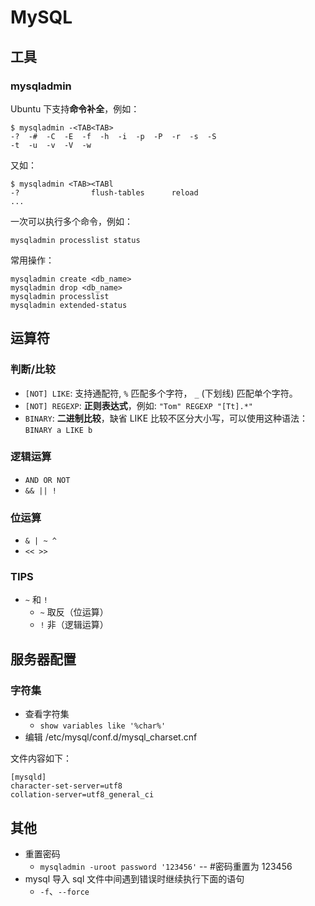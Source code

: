 MySQL
=====

## 工具 ##

### mysqladmin ###

Ubuntu 下支持**命令补全**，例如：

	$ mysqladmin -<TAB<TAB>
    -?  -#  -C  -E  -f  -h  -i  -p  -P  -r  -s  -S
    -t  -u  -v  -V  -w

又如：

    $ mysqladmin <TAB><TABl
    -?                flush-tables      reload
    ...

一次可以执行多个命令，例如：

	mysqladmin processlist status

常用操作：

	mysqladmin create <db_name>
	mysqladmin drop <db_name>
	mysqladmin processlist
	mysqladmin extended-status

## 运算符 ##

### 判断/比较 ###

- `[NOT] LIKE`: 支持通配符, `%` 匹配多个字符， `_` (下划线) 匹配单个字符。
- `[NOT] REGEXP`: **正则表达式**，例如: `"Tom" REGEXP "[Tt].*"`
- `BINARY`: **二进制比较**，缺省 LIKE 比较不区分大小写，可以使用这种语法： `BINARY a LIKE b`


### 逻辑运算 ###

- `AND OR NOT`
- `&& || !`

### 位运算 ###

- `& | ~ ^`
- `<< >>`

### TIPS ###

- `~` 和 `!`
    -  `~` 取反（位运算）
    -  `!` 非（逻辑运算）

## 服务器配置 ##

### 字符集 ###

* 查看字符集
  * `show variables like '%char%'`
* 编辑 /etc/mysql/conf.d/mysql_charset.cnf

文件内容如下：

    [mysqld]
    character-set-server=utf8
    collation-server=utf8_general_ci

## 其他 ##

- 重置密码
    - `mysqladmin -uroot password '123456'` -- #密码重置为 123456
- mysql 导入 sql 文件中间遇到错误时继续执行下面的语句
    - `-f`、`--force`

